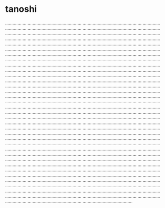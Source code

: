 # tanoshi

..............................................................................................................................................................................................................................................................................................................................................................................................................................................................................................................................................................................................................................................................................................................................................................................................................................................................................................................................................................................................................................................................................................................................................................................................................................................................................................................................................................................................................................................................................................................................................................................................................................................................................................................................................................................................................................................................................................................................................................................................................................................................................................................................................................................................................................................................................................................................................................................................................................................................................................................................................................................................................................................................................................................................................................................................................................................................................................................................................................................................................................................................................................................................................................................................................................................................................................................................................................................................................................................................................................................................................................................................................................................................................................................................................................................................................................................................................................................................................................................................................................................................................................................................................................................................................................................................................................................................................................................................................................................................................................